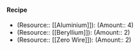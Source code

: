 #### Recipe
- (Resource:: [[Aluminium]]): (Amount:: 4)
- (Resource:: [[Beryllium]]): (Amount:: 2)
- (Resource:: [[Zero Wire]]): (Amount:: 2)
